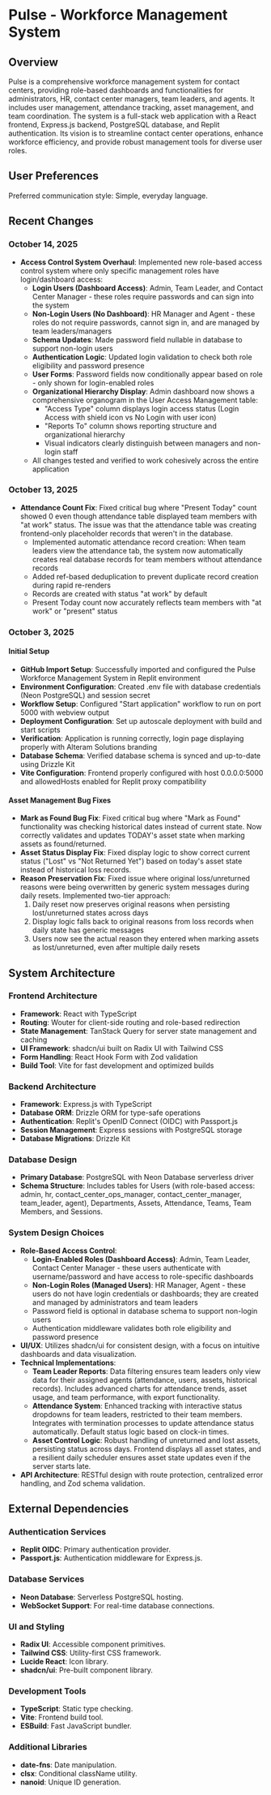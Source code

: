 # Pulse - Workforce Management System

## Overview
Pulse is a comprehensive workforce management system for contact centers, providing role-based dashboards and functionalities for administrators, HR, contact center managers, team leaders, and agents. It includes user management, attendance tracking, asset management, and team coordination. The system is a full-stack web application with a React frontend, Express.js backend, PostgreSQL database, and Replit authentication. Its vision is to streamline contact center operations, enhance workforce efficiency, and provide robust management tools for diverse user roles.

## User Preferences
Preferred communication style: Simple, everyday language.

## Recent Changes

### October 14, 2025
- **Access Control System Overhaul**: Implemented new role-based access control system where only specific management roles have login/dashboard access:
  - **Login Users (Dashboard Access)**: Admin, Team Leader, and Contact Center Manager - these roles require passwords and can sign into the system
  - **Non-Login Users (No Dashboard)**: HR Manager and Agent - these roles do not require passwords, cannot sign in, and are managed by team leaders/managers
  - **Schema Updates**: Made password field nullable in database to support non-login users
  - **Authentication Logic**: Updated login validation to check both role eligibility and password presence
  - **User Forms**: Password fields now conditionally appear based on role - only shown for login-enabled roles
  - **Organizational Hierarchy Display**: Admin dashboard now shows a comprehensive organogram in the User Access Management table:
    - "Access Type" column displays login access status (Login Access with shield icon vs No Login with user icon)
    - "Reports To" column shows reporting structure and organizational hierarchy
    - Visual indicators clearly distinguish between managers and non-login staff
  - All changes tested and verified to work cohesively across the entire application

### October 13, 2025
- **Attendance Count Fix**: Fixed critical bug where "Present Today" count showed 0 even though attendance table displayed team members with "at work" status. The issue was that the attendance table was creating frontend-only placeholder records that weren't in the database.
  - Implemented automatic attendance record creation: When team leaders view the attendance tab, the system now automatically creates real database records for team members without attendance records
  - Added ref-based deduplication to prevent duplicate record creation during rapid re-renders
  - Records are created with status "at work" by default
  - Present Today count now accurately reflects team members with "at work" or "present" status

### October 3, 2025

#### Initial Setup
- **GitHub Import Setup**: Successfully imported and configured the Pulse Workforce Management System in Replit environment
- **Environment Configuration**: Created .env file with database credentials (Neon PostgreSQL) and session secret
- **Workflow Setup**: Configured "Start application" workflow to run on port 5000 with webview output
- **Deployment Configuration**: Set up autoscale deployment with build and start scripts
- **Verification**: Application is running correctly, login page displaying properly with Alteram Solutions branding
- **Database Schema**: Verified database schema is synced and up-to-date using Drizzle Kit
- **Vite Configuration**: Frontend properly configured with host 0.0.0.0:5000 and allowedHosts enabled for Replit proxy compatibility

#### Asset Management Bug Fixes
- **Mark as Found Bug Fix**: Fixed critical bug where "Mark as Found" functionality was checking historical dates instead of current state. Now correctly validates and updates TODAY's asset state when marking assets as found/returned.
- **Asset Status Display Fix**: Fixed display logic to show correct current status ("Lost" vs "Not Returned Yet") based on today's asset state instead of historical loss records.
- **Reason Preservation Fix**: Fixed issue where original loss/unreturned reasons were being overwritten by generic system messages during daily resets. Implemented two-tier approach:
  1. Daily reset now preserves original reasons when persisting lost/unreturned states across days
  2. Display logic falls back to original reasons from loss records when daily state has generic messages
  3. Users now see the actual reason they entered when marking assets as lost/unreturned, even after multiple daily resets

## System Architecture

### Frontend Architecture
- **Framework**: React with TypeScript
- **Routing**: Wouter for client-side routing and role-based redirection
- **State Management**: TanStack Query for server state management and caching
- **UI Framework**: shadcn/ui built on Radix UI with Tailwind CSS
- **Form Handling**: React Hook Form with Zod validation
- **Build Tool**: Vite for fast development and optimized builds

### Backend Architecture
- **Framework**: Express.js with TypeScript
- **Database ORM**: Drizzle ORM for type-safe operations
- **Authentication**: Replit's OpenID Connect (OIDC) with Passport.js
- **Session Management**: Express sessions with PostgreSQL storage
- **Database Migrations**: Drizzle Kit

### Database Design
- **Primary Database**: PostgreSQL with Neon Database serverless driver
- **Schema Structure**: Includes tables for Users (with role-based access: admin, hr, contact_center_ops_manager, contact_center_manager, team_leader, agent), Departments, Assets, Attendance, Teams, Team Members, and Sessions.

### System Design Choices
- **Role-Based Access Control**: 
  - **Login-Enabled Roles (Dashboard Access)**: Admin, Team Leader, Contact Center Manager - these users authenticate with username/password and have access to role-specific dashboards
  - **Non-Login Roles (Managed Users)**: HR Manager, Agent - these users do not have login credentials or dashboards; they are created and managed by administrators and team leaders
  - Password field is optional in database schema to support non-login users
  - Authentication middleware validates both role eligibility and password presence
- **UI/UX**: Utilizes shadcn/ui for consistent design, with a focus on intuitive dashboards and data visualization.
- **Technical Implementations**:
    - **Team Leader Reports**: Data filtering ensures team leaders only view data for their assigned agents (attendance, users, assets, historical records). Includes advanced charts for attendance trends, asset usage, and team performance, with export functionality.
    - **Attendance System**: Enhanced tracking with interactive status dropdowns for team leaders, restricted to their team members. Integrates with termination processes to update attendance status automatically. Default status logic based on clock-in times.
    - **Asset Control Logic**: Robust handling of unreturned and lost assets, persisting status across days. Frontend displays all asset states, and a resilient daily scheduler ensures asset state updates even if the server starts late.
- **API Architecture**: RESTful design with route protection, centralized error handling, and Zod schema validation.

## External Dependencies

### Authentication Services
- **Replit OIDC**: Primary authentication provider.
- **Passport.js**: Authentication middleware for Express.js.

### Database Services
- **Neon Database**: Serverless PostgreSQL hosting.
- **WebSocket Support**: For real-time database connections.

### UI and Styling
- **Radix UI**: Accessible component primitives.
- **Tailwind CSS**: Utility-first CSS framework.
- **Lucide React**: Icon library.
- **shadcn/ui**: Pre-built component library.

### Development Tools
- **TypeScript**: Static type checking.
- **Vite**: Frontend build tool.
- **ESBuild**: Fast JavaScript bundler.

### Additional Libraries
- **date-fns**: Date manipulation.
- **clsx**: Conditional className utility.
- **nanoid**: Unique ID generation.